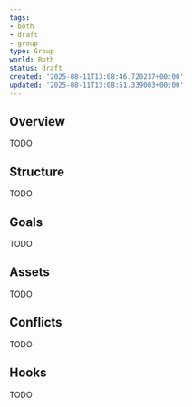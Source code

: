 ```yaml
---
tags:
- both
- draft
- group
type: Group
world: Both
status: draft
created: '2025-08-11T13:08:46.720237+00:00'
updated: '2025-08-11T13:08:51.339003+00:00'
---
```



## Overview

TODO
## Structure

TODO
## Goals

TODO
## Assets

TODO
## Conflicts

TODO
## Hooks

TODO
